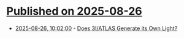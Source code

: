 # [Published on 2025-08-26](index.md)

* [2025-08-26, 10:02:00](https://soylentnews.org/article.pl?sid=25/08/25/197208&from=rss) - [Does 3I/ATLAS Generate its Own Light?](https://soylentnews.org/article.pl?sid=25/08/25/197208&from=rss)
